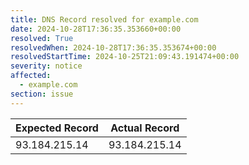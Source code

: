 ```yaml
---
title: DNS Record resolved for example.com
date: 2024-10-28T17:36:35.353660+00:00
resolved: True
resolvedWhen: 2024-10-28T17:36:35.353674+00:00
resolvedStartTime: 2024-10-25T21:09:43.191474+00:00
severity: notice
affected:
  - example.com
section: issue
---
```


| Expected Record  | Actual Record  |
|------------------|----------------|
| 93.184.215.14 | 93.184.215.14 |
